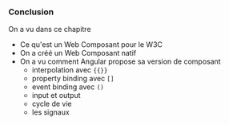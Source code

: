 ### Conclusion

On a vu dans ce chapitre 
- Ce qu'est un Web Composant pour le W3C
- On a créé un Web Composant natif
- On a vu comment Angular propose sa version de composant
  - interpolation avec `{{}}` 
  - property binding avec `[]`
  - event binding avec `()`
  - input et output
  - cycle de vie
  - les signaux
